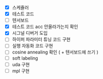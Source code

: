 - [x] 스케쥴러
- [x] 테스트 코드
- [ ] 텐서보드
- [x] 테스트 코드 acc 안올라가는지 확인
- [x] 시그널 디버거 도입
- [ ] 하이퍼 파라미터 튜닝 코드 구현
- [ ] 실행 자동화 코드 구현
- [ ] cosine annealing 확인 ( + 텐서보드에 쓰기 )
- [ ] soft labeling
- [ ] uda 구현
- [ ] mpl 구현
